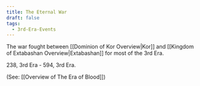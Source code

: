 ```yaml
---
title: The Eternal War
draft: false
tags:
  - 3rd-Era-Events
---
```

The war fought between [[Dominion of Kor Overview|Kor]] and [[Kingdom of Extabashan Overview|Extabashan]] for most of the 3rd Era.

238, 3rd Era - 594, 3rd Era.

(See: [[Overview of The Era of Blood]])